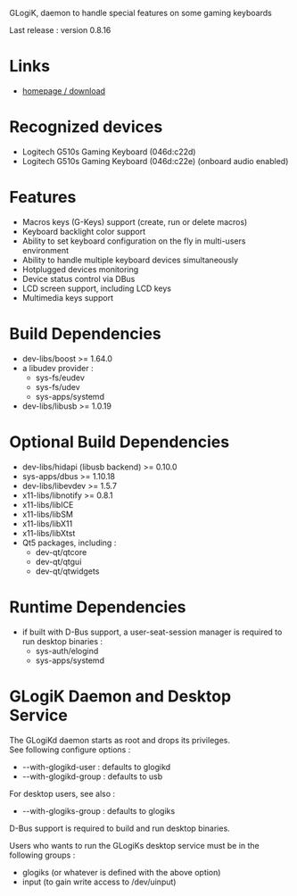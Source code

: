 GLogiK, daemon to handle special features on some gaming keyboards

Last release : version 0.8.16

Links
=====

 * [homepage / download](https://glogik.tuxfamily.org/)

Recognized devices
==================
 * Logitech G510s Gaming Keyboard (046d:c22d)
 * Logitech G510s Gaming Keyboard (046d:c22e) (onboard audio enabled)

Features
========

 * Macros keys (G-Keys) support (create, run or delete macros)
 * Keyboard backlight color support
 * Ability to set keyboard configuration on the fly in multi-users environment
 * Ability to handle multiple keyboard devices simultaneously
 * Hotplugged devices monitoring
 * Device status control via DBus
 * LCD screen support, including LCD keys
 * Multimedia keys support

Build Dependencies
==================

 * dev-libs/boost >= 1.64.0
 * a libudev provider :
   - sys-fs/eudev
   - sys-fs/udev
   - sys-apps/systemd
 * dev-libs/libusb >= 1.0.19

Optional Build Dependencies
===========================

 * dev-libs/hidapi (libusb backend) >= 0.10.0
 * sys-apps/dbus >= 1.10.18
 * dev-libs/libevdev >= 1.5.7
 * x11-libs/libnotify >= 0.8.1
 * x11-libs/libICE
 * x11-libs/libSM
 * x11-libs/libX11
 * x11-libs/libXtst
 * Qt5 packages, including :
   - dev-qt/qtcore
   - dev-qt/qtgui
   - dev-qt/qtwidgets

Runtime Dependencies
====================

 * if built with D-Bus support, a user-seat-session manager is required to
 run desktop binaries :
   - sys-auth/elogind
   - sys-apps/systemd

GLogiK Daemon and Desktop Service
=================================

The GLogiKd daemon starts as root and drops its privileges.  
See following configure options :
 * --with-glogikd-user : defaults to glogikd
 * --with-glogikd-group : defaults to usb

For desktop users, see also :
 * --with-glogiks-group : defaults to glogiks

D-Bus support is required to build and run desktop binaries.

Users who wants to run the GLogiKs desktop service must be in the following groups :
 * glogiks (or whatever is defined with the above option)
 * input (to gain write access to /dev/uinput)

